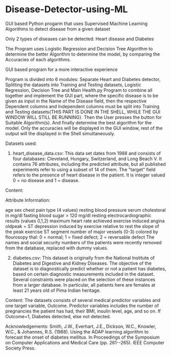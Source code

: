 # Disease-Detector-using-ML
GUI based Python progarm that uses Supervised Machine Learning Algorithms to detect disease from a given dataset

Only 2 types of diseases can be detected: Heart disease and Diabetes

The Program uses Logistic Regression and Decision Tree Algorithm to determine the better Algorithm to determine the model, by comparing the Accuracies of each 
algorithms.

GUI based program for a more interactive experience

Program is divided into 6 modules: Separate Heart and Diabetes detector, Splitting the datasets into Training and Testing datasets, Logistic Regression, Decision Tree and Main Health.py Program to combine all together and implement the GUI part, where the specific disease is to be given as input in the Name of the Disease field, then the respective Dependent columns and Independent columns must be split into Training and Testing datasets{THIS PART IS DONE IN THE SHELL, WHILE THE GUI WINDOW WILL STILL BE RUNNING}. Then the User presses the button for Suitable Algorithm(s). And finally determine the best algorithm for the model. Only the accuracies will be displayed in the GUI window, rest of the output will the displayed in the Shell simultaneously.

Datasets used: 

1. heart_disease_data.csv:
This data set dates from 1988 and consists of four databases: Cleveland, Hungary, Switzerland, and Long Beach V. It contains 76 attributes, including the predicted attribute, but all published experiments refer to using a subset of 14 of them. The "target" field refers to the presence of heart disease in the patient. It is integer valued 0 = no disease and 1 = disease.

Content:

Attribute Information:

age
sex
chest pain type (4 values)
resting blood pressure
serum cholestoral in mg/dl
fasting blood sugar > 120 mg/dl
resting electrocardiographic results (values 0,1,2)
maximum heart rate achieved
exercise induced angina
oldpeak = ST depression induced by exercise relative to rest
the slope of the peak exercise ST segment
number of major vessels (0-3) colored by flourosopy
thal: 0 = normal; 1 = fixed defect; 2 = reversable defect
The names and social security numbers of the patients were recently removed from the database, replaced with dummy values.

2. diabetes.csv:
This dataset is originally from the National Institute of Diabetes and Digestive and Kidney Diseases. The objective of the dataset is to diagnostically predict whether or not a patient has diabetes, based on certain diagnostic measurements included in the dataset. Several constraints were placed on the selection of these instances from a larger database. In particular, all patients here are females at least 21 years old of Pima Indian heritage.

Content:
The datasets consists of several medical predictor variables and one target variable, Outcome. Predictor variables includes the number of pregnancies the patient has had, their BMI, insulin level, age, and so on. If Outcome=1, Diabetes detected, else not detected.

Acknowledgements:
Smith, J.W., Everhart, J.E., Dickson, W.C., Knowler, W.C., & Johannes, R.S. (1988). Using the ADAP learning algorithm to forecast the onset of diabetes mellitus. In Proceedings of the Symposium on Computer Applications and Medical Care (pp. 261--265). IEEE Computer Society Press.



